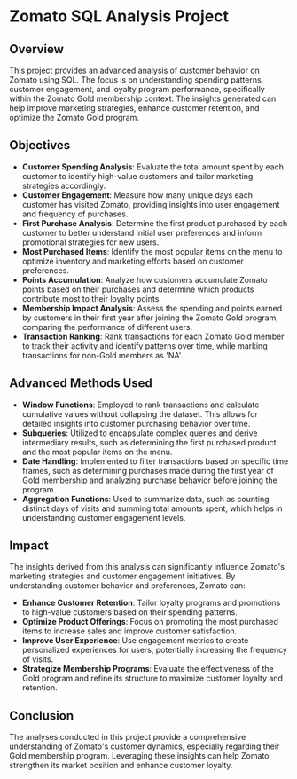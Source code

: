 # Zomato SQL Analysis Project

## Overview
This project provides an advanced analysis of customer behavior on Zomato using SQL. The focus is on understanding spending patterns, customer engagement, and loyalty program performance, specifically within the Zomato Gold membership context. The insights generated can help improve marketing strategies, enhance customer retention, and optimize the Zomato Gold program.

## Objectives
- **Customer Spending Analysis**: Evaluate the total amount spent by each customer to identify high-value customers and tailor marketing strategies accordingly.
- **Customer Engagement**: Measure how many unique days each customer has visited Zomato, providing insights into user engagement and frequency of purchases.
- **First Purchase Analysis**: Determine the first product purchased by each customer to better understand initial user preferences and inform promotional strategies for new users.
- **Most Purchased Items**: Identify the most popular items on the menu to optimize inventory and marketing efforts based on customer preferences.
- **Points Accumulation**: Analyze how customers accumulate Zomato points based on their purchases and determine which products contribute most to their loyalty points.
- **Membership Impact Analysis**: Assess the spending and points earned by customers in their first year after joining the Zomato Gold program, comparing the performance of different users.
- **Transaction Ranking**: Rank transactions for each Zomato Gold member to track their activity and identify patterns over time, while marking transactions for non-Gold members as 'NA'.

## Advanced Methods Used
- **Window Functions**: Employed to rank transactions and calculate cumulative values without collapsing the dataset. This allows for detailed insights into customer purchasing behavior over time.
- **Subqueries**: Utilized to encapsulate complex queries and derive intermediary results, such as determining the first purchased product and the most popular items on the menu.
- **Date Handling**: Implemented to filter transactions based on specific time frames, such as determining purchases made during the first year of Gold membership and analyzing purchase behavior before joining the program.
- **Aggregation Functions**: Used to summarize data, such as counting distinct days of visits and summing total amounts spent, which helps in understanding customer engagement levels.

## Impact
The insights derived from this analysis can significantly influence Zomato's marketing strategies and customer engagement initiatives. By understanding customer behavior and preferences, Zomato can:
- **Enhance Customer Retention**: Tailor loyalty programs and promotions to high-value customers based on their spending patterns.
- **Optimize Product Offerings**: Focus on promoting the most purchased items to increase sales and improve customer satisfaction.
- **Improve User Experience**: Use engagement metrics to create personalized experiences for users, potentially increasing the frequency of visits.
- **Strategize Membership Programs**: Evaluate the effectiveness of the Gold program and refine its structure to maximize customer loyalty and retention.

## Conclusion
The analyses conducted in this project provide a comprehensive understanding of Zomato's customer dynamics, especially regarding their Gold membership program. Leveraging these insights can help Zomato strengthen its market position and enhance customer loyalty.
